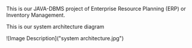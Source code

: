 This is our JAVA-DBMS project of Enterprise Resource Planning (ERP) or Inventory Management.

This is our system architecture diagram

![Image Description]("system architecture.jpg")


